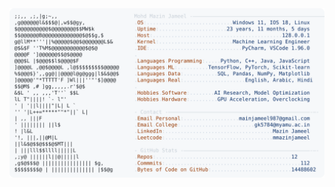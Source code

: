 <picture>
  <source srcset="https://raw.githubusercontent.com/mmazinjameel/mmazinjameel/main/dark_mode.svg?v=1760091113" media="(prefers-color-scheme: dark)">
  <img src="https://raw.githubusercontent.com/mmazinjameel/mmazinjameel/main/light_mode.svg?v=1760091113">
</picture>
